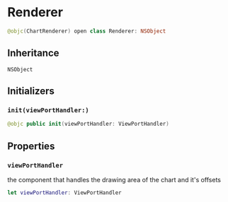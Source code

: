 # Renderer

``` swift
@objc(ChartRenderer) open class Renderer: NSObject
```

## Inheritance

`NSObject`

## Initializers

### `init(viewPortHandler:)`

``` swift
@objc public init(viewPortHandler: ViewPortHandler)
```

## Properties

### `viewPortHandler`

the component that handles the drawing area of the chart and it's offsets

``` swift
let viewPortHandler: ViewPortHandler
```
